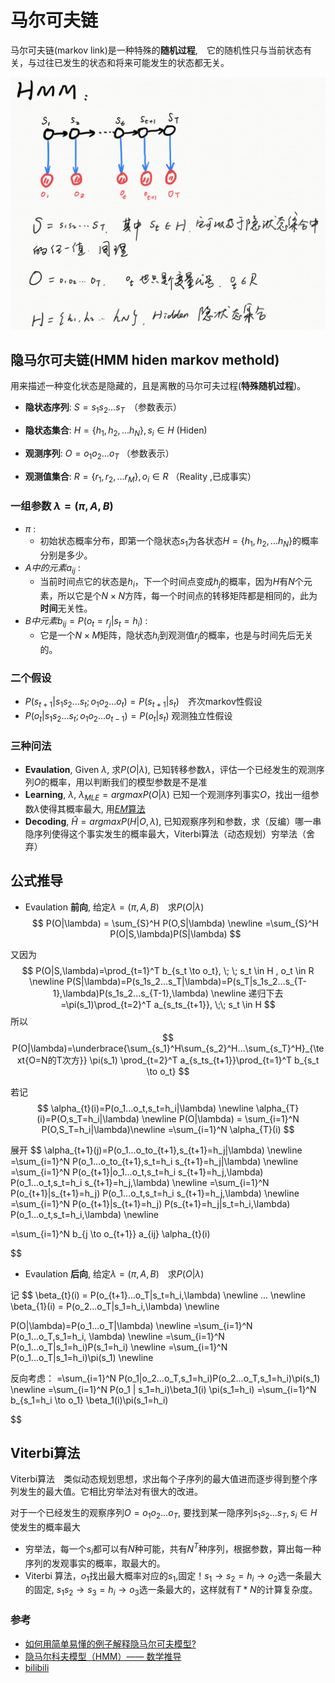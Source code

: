 # 马尔可夫链
马尔可夫链(markov link)是一种特殊的**随机过程**,　它的随机性只与当前状态有关，与过往已发生的状态和将来可能发生的状态都无关。

![HMM](HMM.png ':size=400*247')

## 隐马尔可夫链(HMM hiden markov methold)
用来描述一种变化状态是隐藏的，且是离散的马尔可夫过程(**特殊随机过程**)。


- **隐状态序列**: $S=s_1s_2...s_T$　（参数表示）
- **隐状态集合**: $H=\{h_1,h_2,...h_N\},  s_i \in H$ (Hiden)

- **观测序列**: $O=o_1o_2...o_T$ （参数表示）
- **观测值集合**: $R=\{r_1,r_2,...r_M \}, o_i \in R$ （Reality ,已成事实）


### 一组参数 $\lambda = (\pi, A, B)$
- $\pi$ :
	- 初始状态概率分布，即第一个隐状态$s_1$为各状态$H=\{h_1,h_2,...h_N\}$的概率分别是多少。
- $A中的元素a_{ij}$ :
	- 当前时间点它的状态是$h_i$，下一个时间点变成$h_j$的概率，因为$H$有$N$个元素，所以它是个$N\times N$方阵，每一个时间点的转移矩阵都是相同的，此为**时间**无关性。
- $B中元素b_{ij}=P(o_t=r_j|s_t=h_i)$ :
	- 它是一个$N\times M$矩阵，隐状态$h_i$到观测值$r_j$的概率，也是与时间先后无关的。



### 二个假设 
- $P(s_{t+1}|s_1s_2...s_t;o_1o_2...o_t)=P(s_{t+1}|s_t)$　齐次markov性假设
- $P(o_t|s_1s_2...s_t;o_1o_2...o_{t-1})=P(o_t|s_t)$ 
观测独立性假设

### 三种问法

- **Evaulation**, Given $\lambda$, 求$P(O|\lambda)$, 已知转移参数$\lambda$，评估一个已经发生的观测序列$O$的概率，用以判断我们的模型参数是不是准
- **Learning**,  $\lambda$, $\lambda_{MLE} = arg maxP(O|\lambda)$ 已知一个观测序列事实$O$，找出一组参数$\lambda$使得其概率最大, 用[$EM$算法](AI/ML/EM.md)
- **Decoding**,  $\hat{H}= arg maxP(H|O,\lambda)$, 已知观察序列和参数，求（反编）哪一串隐序列使得这个事实发生的概率最大，Viterbi算法（动态规划）穷举法（舍弃） 

## 公式推导
- Evaulation **前向**, 给定$\lambda=(\pi,A,B)$　求$P(O|\lambda)$
$$
P(O|\lambda) = \sum_{S}^H P(O,S|\lambda) \newline
=\sum_{S}^H P(O|S,\lambda)P(S|\lambda)
$$

又因为
$$
P(O|S,\lambda)=\prod_{t=1}^T b_{s_t \to o_t}, \; \; s_t \in H , o_t \in R \newline
P(S|\lambda)=P(s_1s_2...s_T|\lambda)=P(s_T|s_1s_2...s_{T-1},\lambda)P(s_1s_2...s_{T-1},\lambda) \newline
递归下去
=\pi(s_1)\prod_{t=2}^T a_{s_ts_{t+1}}, \;\; s_t \in H
$$
所以
$$
P(O|\lambda)=\underbrace{\sum_{s_1}^H\sum_{s_2}^H...\sum_{s_T}^H}_{\text{O=N的T次方}} \pi(s_1) \prod_{t=2}^T a_{s_ts_{t+1}}\prod_{t=1}^T b_{s_t \to o_t}
$$

若记
$$
\alpha_{t}(i)=P(o_1...o_t,s_t=h_i|\lambda) \newline
\alpha_{T}(i)=P(O,s_T=h_i|\lambda) \newline
P(O|\lambda) = \sum_{i=1}^N P(O,S_T=h_i|\lambda)\newline
=\sum_{i=1}^N \alpha_{T}(i)
$$

展开
$$
\alpha_{t+1}(j)=P(o_1...o_to_{t+1},s_{t+1}=h_j|\lambda) \newline
=\sum_{i=1}^N P(o_1...o_to_{t+1},s_t=h_i s_{t+1}=h_j|\lambda) \newline
=\sum_{i=1}^N P(o_{t+1}|o_1...o_t,s_t=h_i s_{t+1}=h_j,\lambda) P(o_1...o_t,s_t=h_i s_{t+1}=h_j,\lambda) \newline
=\sum_{i=1}^N P(o_{t+1}|s_{t+1}=h_j) P(o_1...o_t,s_t=h_i s_{t+1}=h_j,\lambda) \newline
=\sum_{i=1}^N P(o_{t+1}|s_{t+1}=h_j) P(s_{t+1}=h_j|s_t=h_i,\lambda) P(o_1...o_t,s_t=h_i,\lambda) \newline

=\sum_{i=1}^N b_{j \to o_{t+1}} a_{ij} \alpha_{t}(i)

$$

- Evaulation **后向**, 给定$\lambda=(\pi,A,B)$　求$P(O|\lambda)$

记
$$
\beta_{t}(i) = P(o_{t+1}...o_T|s_t=h_i,\lambda) \newline
...
\newline
\beta_{1}(i) = P(o_2...o_T|s_1=h_i,\lambda) \newline

P(O|\lambda)=P(o_1...o_T|\lambda) \newline
=\sum_{i=1}^N P(o_1...o_T,s_1=h_i, \lambda) \newline
=\sum_{i=1}^N P(o_1...o_T|s_1=h_i)P(s_1=h_i) \newline
=\sum_{i=1}^N P(o_1...o_T|s_1=h_i)\pi(s_1) \newline

反向考虑：
=\sum_{i=1}^N P(o_1|o_2...o_T,s_1=h_i)P(o_2...o_T,s_1=h_i)\pi(s_1) \newline
=\sum_{i=1}^N P(o_1 | s_1=h_i)\beta_1(i) \pi(s_1=h_i)
=\sum_{i=1}^N b_{s_1=h_i \to o_1} \beta_1(i)\pi(s_1=h_i)




$$


## Viterbi算法

Viterbi算法　类似动态规划思想，求出每个子序列的最大值进而逐步得到整个序列发生的最大值。它相比穷举法对有很大的改进。

对于一个已经发生的观察序列$O=o_1o_2...o_T$, 要找到某一隐序列$s_1s_2...s_T, s_i \in H$ 使发生的概率最大
- 穷举法，每一个$s_i$都可以有$N$种可能，共有$N^T$种序列，根据参数，算出每一种序列的发观事实的概率，取最大的。
- Viterbi 算法，$o_1$找出最大概率对应的$s_1$,固定！$s_1 \to s_2=h_i \to o_2$选一条最大的固定, $s_1s_2\to s_3=h_i \to o_3$选一条最大的，这样就有$T*N$的计算复杂度。


### 参考
- [如何用简单易懂的例子解释隐马尔可夫模型?](https://www.zhihu.com/question/20962240/answer/33438846)
- [隐马尔科夫模型（HMM）—— 数学推导](https://blog.csdn.net/qq_27586341/article/details/94602772#%E4%BB%A3%E7%A0%81%E5%AE%9E%E7%8E%B0%EF%BC%9Ahmmlearn)
- [bilibili](https://www.bilibili.com/video/av32471608?p=8)
